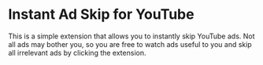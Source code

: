 # Instant Ad Skip for YouTube
This is a simple extension that allows you to instantly skip YouTube ads. Not all ads may bother you, so you are free to watch ads useful to you and skip all irrelevant ads by clicking the extension.
